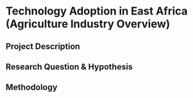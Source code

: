 # Technology Adoption in East Africa (Agriculture Industry Overview)

## Project Description

## Research Question & Hypothesis 

## Methodology

